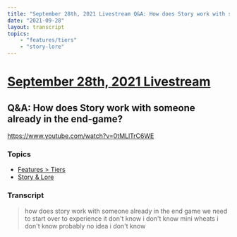 ```yaml
---
title: "September 28th, 2021 Livestream Q&A: How does Story work with someone already in the end-game?"
date: "2021-09-28"
layout: transcript
topics:
    - "features/tiers"
    - "story-lore"
---
```

# [September 28th, 2021 Livestream](../2021-09-28.md)
## Q&A: How does Story work with someone already in the end-game?
https://www.youtube.com/watch?v=0tMLlTrC6WE

### Topics
* [Features > Tiers](../topics/features/tiers.md)
* [Story & Lore](../topics/story-lore.md)

### Transcript

> how does story work with someone already in the end game we need to start over to experience it don't know i don't know mini wheats i don't know probably no idea i don't know
